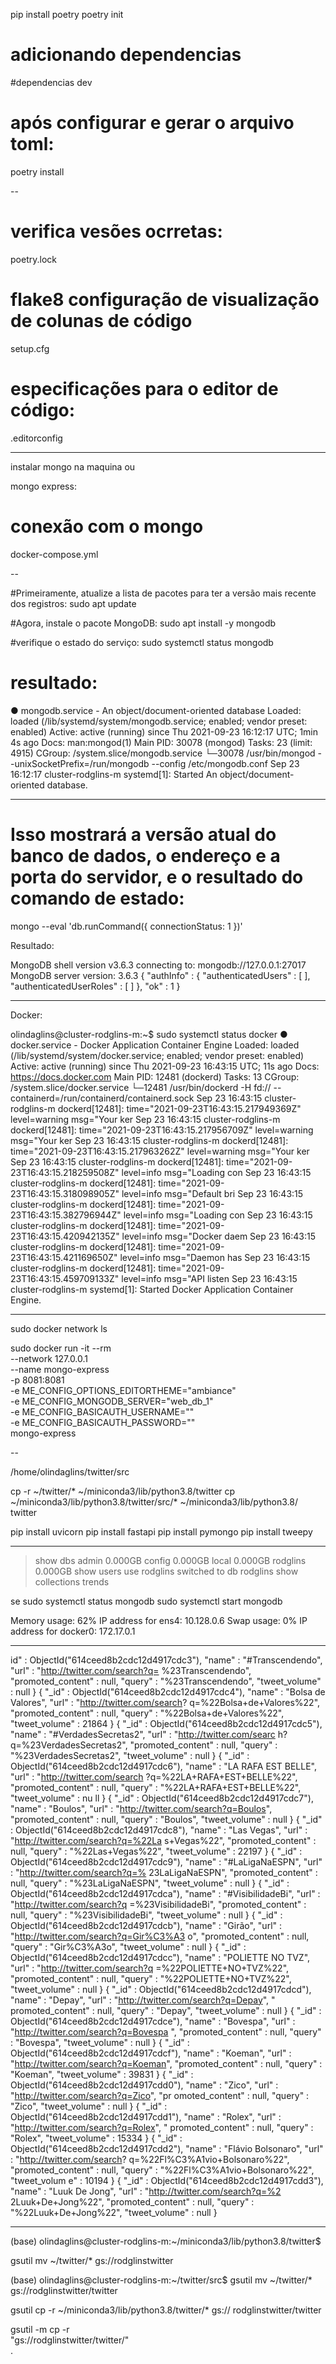 pip install poetry
poetry init

# adicionando dependencias
#dependencias dev
# após configurar e gerar o arquivo toml:
poetry install

--
# verifica vesões ocrretas:
poetry.lock 

# flake8 configuração de visualização de colunas de código
setup.cfg

# especificações para o editor de código:
.editorconfig



---



instalar mongo na maquina ou 

mongo express:

# conexão com o mongo
docker-compose.yml


--

#Primeiramente, atualize a lista de pacotes para ter a versão mais recente dos registros:
sudo apt update

#Agora, instale o pacote MongoDB:
sudo apt install -y mongodb


#verifique o estado do serviço:
sudo systemctl status mongodb

# resultado:

● mongodb.service - An object/document-oriented database
   Loaded: loaded (/lib/systemd/system/mongodb.service; enabled; vendor preset: enabled)
   Active: active (running) since Thu 2021-09-23 16:12:17 UTC; 1min 4s ago
     Docs: man:mongod(1)
 Main PID: 30078 (mongod)
    Tasks: 23 (limit: 4915)
   CGroup: /system.slice/mongodb.service
           └─30078 /usr/bin/mongod --unixSocketPrefix=/run/mongodb --config /etc/mongodb.conf
Sep 23 16:12:17 cluster-rodglins-m systemd[1]: Started An object/document-oriented database.

---

# Isso mostrará a versão atual do banco de dados, o endereço e a porta do servidor, e o resultado do comando de estado:
mongo --eval 'db.runCommand({ connectionStatus: 1 })'

Resultado:

MongoDB shell version v3.6.3
connecting to: mongodb://127.0.0.1:27017
MongoDB server version: 3.6.3
{
        "authInfo" : {
                "authenticatedUsers" : [ ],
                "authenticatedUserRoles" : [ ]
        },
        "ok" : 1
}



---

Docker:

olindaglins@cluster-rodglins-m:~$ sudo systemctl status docker
● docker.service - Docker Application Container Engine
   Loaded: loaded (/lib/systemd/system/docker.service; enabled; vendor preset: enabled)
   Active: active (running) since Thu 2021-09-23 16:43:15 UTC; 11s ago
     Docs: https://docs.docker.com
 Main PID: 12481 (dockerd)
    Tasks: 13
   CGroup: /system.slice/docker.service
           └─12481 /usr/bin/dockerd -H fd:// --containerd=/run/containerd/containerd.sock
Sep 23 16:43:15 cluster-rodglins-m dockerd[12481]: time="2021-09-23T16:43:15.217949369Z" level=warning msg="Your ker
Sep 23 16:43:15 cluster-rodglins-m dockerd[12481]: time="2021-09-23T16:43:15.217956709Z" level=warning msg="Your ker
Sep 23 16:43:15 cluster-rodglins-m dockerd[12481]: time="2021-09-23T16:43:15.217963262Z" level=warning msg="Your ker
Sep 23 16:43:15 cluster-rodglins-m dockerd[12481]: time="2021-09-23T16:43:15.218259508Z" level=info msg="Loading con
Sep 23 16:43:15 cluster-rodglins-m dockerd[12481]: time="2021-09-23T16:43:15.318098905Z" level=info msg="Default bri
Sep 23 16:43:15 cluster-rodglins-m dockerd[12481]: time="2021-09-23T16:43:15.382796944Z" level=info msg="Loading con
Sep 23 16:43:15 cluster-rodglins-m dockerd[12481]: time="2021-09-23T16:43:15.420942135Z" level=info msg="Docker daem
Sep 23 16:43:15 cluster-rodglins-m dockerd[12481]: time="2021-09-23T16:43:15.421169650Z" level=info msg="Daemon has 
Sep 23 16:43:15 cluster-rodglins-m dockerd[12481]: time="2021-09-23T16:43:15.459709133Z" level=info msg="API listen 
Sep 23 16:43:15 cluster-rodglins-m systemd[1]: Started Docker Application Container Engine.

---


sudo docker network ls 

sudo docker run -it --rm \
    --network 127.0.0.1 \
    --name mongo-express \
    -p 8081:8081 \
    -e ME_CONFIG_OPTIONS_EDITORTHEME="ambiance" \
    -e ME_CONFIG_MONGODB_SERVER="web_db_1" \
    -e ME_CONFIG_BASICAUTH_USERNAME="" \
    -e ME_CONFIG_BASICAUTH_PASSWORD="" \
    mongo-express


--

/home/olindaglins/twitter/src

cp -r ~/twitter/* ~/miniconda3/lib/python3.8/twitter
cp ~/miniconda3/lib/python3.8/twitter/src/* ~/miniconda3/lib/python3.8/
twitter



pip install uvicorn
pip install fastapi
pip install pymongo
pip install tweepy


---


> show dbs
> admin     0.000GB
> config    0.000GB
> local     0.000GB
> rodglins  0.000GB
> show users
> use rodglins
> switched to db rodglins
> show collections
> trends
>

se
sudo systemctl status mongodb
sudo systemctl start mongodb

 Memory usage: 62%                IP address for ens4:    10.128.0.6
  Swap usage:   0%                 IP address for docker0: 172.17.0.1


----


id" : ObjectId("614ceed8b2cdc12d4917cdc3"), "name" : "#Transcendendo", "url" : "http://twitter.com/search?q=
%23Transcendendo", "promoted_content" : null, "query" : "%23Transcendendo", "tweet_volume" : null }
{ "_id" : ObjectId("614ceed8b2cdc12d4917cdc4"), "name" : "Bolsa de Valores", "url" : "http://twitter.com/search?
q=%22Bolsa+de+Valores%22", "promoted_content" : null, "query" : "%22Bolsa+de+Valores%22", "tweet_volume" : 21864
 }
{ "_id" : ObjectId("614ceed8b2cdc12d4917cdc5"), "name" : "#VerdadesSecretas2", "url" : "http://twitter.com/searc
h?q=%23VerdadesSecretas2", "promoted_content" : null, "query" : "%23VerdadesSecretas2", "tweet_volume" : null }
{ "_id" : ObjectId("614ceed8b2cdc12d4917cdc6"), "name" : "LA RAFA EST BELLE", "url" : "http://twitter.com/search
?q=%22LA+RAFA+EST+BELLE%22", "promoted_content" : null, "query" : "%22LA+RAFA+EST+BELLE%22", "tweet_volume" : nu
ll }
{ "_id" : ObjectId("614ceed8b2cdc12d4917cdc7"), "name" : "Boulos", "url" : "http://twitter.com/search?q=Boulos",
 "promoted_content" : null, "query" : "Boulos", "tweet_volume" : null }
{ "_id" : ObjectId("614ceed8b2cdc12d4917cdc8"), "name" : "Las Vegas", "url" : "http://twitter.com/search?q=%22La
s+Vegas%22", "promoted_content" : null, "query" : "%22Las+Vegas%22", "tweet_volume" : 22197 }
{ "_id" : ObjectId("614ceed8b2cdc12d4917cdc9"), "name" : "#LaLigaNaESPN", "url" : "http://twitter.com/search?q=%
23LaLigaNaESPN", "promoted_content" : null, "query" : "%23LaLigaNaESPN", "tweet_volume" : null }
{ "_id" : ObjectId("614ceed8b2cdc12d4917cdca"), "name" : "#VisibilidadeBi", "url" : "http://twitter.com/search?q
=%23VisibilidadeBi", "promoted_content" : null, "query" : "%23VisibilidadeBi", "tweet_volume" : null }
{ "_id" : ObjectId("614ceed8b2cdc12d4917cdcb"), "name" : "Girão", "url" : "http://twitter.com/search?q=Gir%C3%A3
o", "promoted_content" : null, "query" : "Gir%C3%A3o", "tweet_volume" : null }
{ "_id" : ObjectId("614ceed8b2cdc12d4917cdcc"), "name" : "POLIETTE NO TVZ", "url" : "http://twitter.com/search?q
=%22POLIETTE+NO+TVZ%22", "promoted_content" : null, "query" : "%22POLIETTE+NO+TVZ%22", "tweet_volume" : null }
{ "_id" : ObjectId("614ceed8b2cdc12d4917cdcd"), "name" : "Depay", "url" : "http://twitter.com/search?q=Depay", "
promoted_content" : null, "query" : "Depay", "tweet_volume" : null }
{ "_id" : ObjectId("614ceed8b2cdc12d4917cdce"), "name" : "Bovespa", "url" : "http://twitter.com/search?q=Bovespa
", "promoted_content" : null, "query" : "Bovespa", "tweet_volume" : null }
{ "_id" : ObjectId("614ceed8b2cdc12d4917cdcf"), "name" : "Koeman", "url" : "http://twitter.com/search?q=Koeman",
 "promoted_content" : null, "query" : "Koeman", "tweet_volume" : 39831 }
{ "_id" : ObjectId("614ceed8b2cdc12d4917cdd0"), "name" : "Zico", "url" : "http://twitter.com/search?q=Zico", "pr
omoted_content" : null, "query" : "Zico", "tweet_volume" : null }
{ "_id" : ObjectId("614ceed8b2cdc12d4917cdd1"), "name" : "Rolex", "url" : "http://twitter.com/search?q=Rolex", "
promoted_content" : null, "query" : "Rolex", "tweet_volume" : 15334 }
{ "_id" : ObjectId("614ceed8b2cdc12d4917cdd2"), "name" : "Flávio Bolsonaro", "url" : "http://twitter.com/search?
q=%22Fl%C3%A1vio+Bolsonaro%22", "promoted_content" : null, "query" : "%22Fl%C3%A1vio+Bolsonaro%22", "tweet_volum
e" : 10194 }
{ "_id" : ObjectId("614ceed8b2cdc12d4917cdd3"), "name" : "Luuk De Jong", "url" : "http://twitter.com/search?q=%2
2Luuk+De+Jong%22", "promoted_content" : null, "query" : "%22Luuk+De+Jong%22", "tweet_volume" : null }


----


(base) olindaglins@cluster-rodglins-m:~/miniconda3/lib/python3.8/twitter$



gsutil mv ~/twitter/* gs://rodglinstwitter

(base) olindaglins@cluster-rodglins-m:~/twitter/src$ gsutil mv ~/twitter/* gs://rodglinstwitter/twitter


gsutil cp -r  ~/miniconda3/lib/python3.8/twitter/* gs://
rodglinstwitter/twitter




gsutil -m cp -r \
  "gs://rodglinstwitter/twitter/" \
  .
